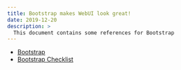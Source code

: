 ```yaml
---
title: Bootstrap makes WebUI look great!
date: 2019-12-20
description: >
  This document contains some references for Bootstrap
---
```


- [Bootstrap](http://getbootstrap.com)
- [Bootstrap Checklist](https://hackerthemes.com/bootstrap-cheatsheet/)
